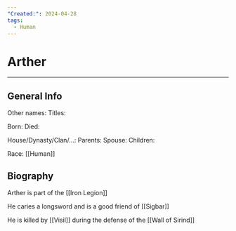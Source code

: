 ```yaml
---
"Created:": 2024-04-28
tags:
  - Human
---
```


# Arther
---

## General Info

Other names:
Titles:

Born:
Died:

House/Dynasty/Clan/...:
Parents:
Spouse:
Children:

Race: [[Human]]



## Biography

Arther is part of the [[Iron Legion]]

He caries a longsword and is a good friend of [[Sigbar]]

He is killed by [[Visil]] during the defense of the [[Wall of Sirind]]